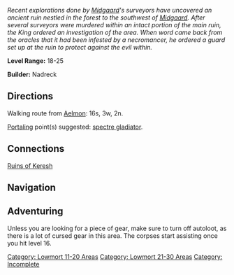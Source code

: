 *Recent explorations done by
[Midgaard](:Category:Midgaard.md "wikilink")'s surveyors have uncovered
an ancient ruin nestled in the forest to the southwest of
[Midgaard](:Category:_Midgaard.md "wikilink"). After several surveyors
were murdered within an intact portion of the main ruin, the King
ordered an investigation of the area. When word came back from the
oracles that it had been infested by a necromancer, he ordered a guard
set up at the ruin to protect against the evil within.*

**Level Range:** 18-25

**Builder:** Nadreck

## Directions

Walking route from [Aelmon](Aelmon.md "wikilink"): 16s, 3w, 2n.

[Portaling](Portal.md "wikilink") point(s) suggested: [spectre
gladiator](Spectre_Of_A_Gladiator.md "wikilink").

## Connections

[Ruins of Keresh](:Category:Ruins_of_Keresh.md "wikilink")

## Navigation

## Adventuring

Unless you are looking for a piece of gear, make sure to turn off
autoloot, as there is a lot of cursed gear in this area. The corpses
start assisting once you hit level 16.

[Category: Lowmort 11-20
Areas](Category:_Lowmort_11-20_Areas "wikilink") [Category: Lowmort
21-30 Areas](Category:_Lowmort_21-30_Areas "wikilink") [Category:
Incomplete](Category:_Incomplete "wikilink")
